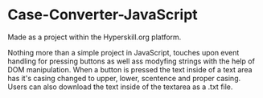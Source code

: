 # Case-Converter-JavaScript
Made as a project within the Hyperskill.org platform.

Nothing more than a simple project in JavaScript, touches upon event handling for pressing buttons as well ass modyfing strings with the help of DOM manipulation. When a button is pressed the text inside of a text area has it's casing changed to upper, lower, scentence and proper casing. Users can also download the text inside of the textarea as a .txt file.
